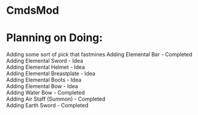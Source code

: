 # CmdsMod
# Planning on Doing:
Adding some sort of pick that fastmines
Adding Elemental Bar - Completed  
Adding Elemental Sword - Idea  
Adding Elemental Helmet - Idea  
Adding Elemental Breastplate - Idea  
Adding Elemental Boots - Idea  
Adding Elemental Bow - Idea  
Adding Water Bow - Completed  
Adding Air Staff (Summon) - Completed  
Adding Earth Sword - Completed  